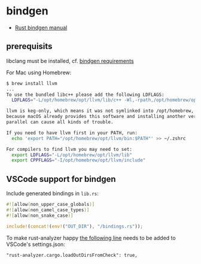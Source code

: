 
# bindgen

* [Rust bindgen manual](https://rust-lang.github.io/rust-bindgen/introduction.html)

## prerequisits
libclang must be installed, cf. [bindgen requirements](https://rust-lang.github.io/rust-bindgen/requirements.html)

For Mac using Homebrew:
```bash
$ brew install llvm
...
To use the bundled libc++ please add the following LDFLAGS:
  LDFLAGS="-L/opt/homebrew/opt/llvm/lib/c++ -Wl,-rpath,/opt/homebrew/opt/llvm/lib/c++"

llvm is keg-only, which means it was not symlinked into /opt/homebrew,
because macOS already provides this software and installing another version in
parallel can cause all kinds of trouble.

If you need to have llvm first in your PATH, run:
  echo 'export PATH="/opt/homebrew/opt/llvm/bin:$PATH"' >> ~/.zshrc

For compilers to find llvm you may need to set:
  export LDFLAGS="-L/opt/homebrew/opt/llvm/lib"
  export CPPFLAGS="-I/opt/homebrew/opt/llvm/include"
```

## VSCode support for bindgen
Include generated bindings in `lib.rs`:
```rust
#![allow(non_upper_case_globals)]
#![allow(non_camel_case_types)]
#![allow(non_snake_case)]

include!(concat!(env!("OUT_DIR"), "/bindings.rs"));
```
To make rust-analyzer happy [the following line](https://github.com/rust-lang/rust-analyzer/issues/5992) needs to be added to VSCode's settings.json:
```
"rust-analyzer.cargo.loadOutDirsFromCheck": true,
```
